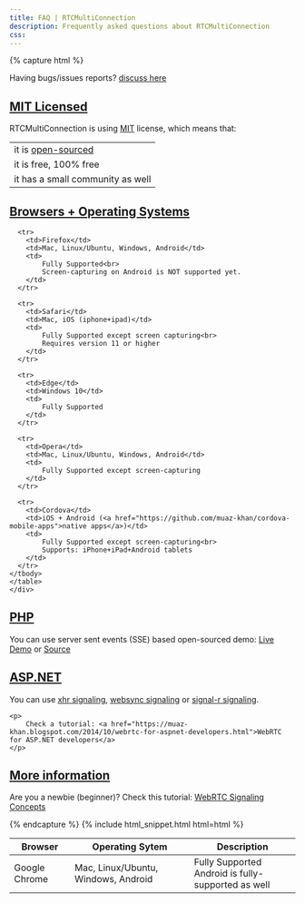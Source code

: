 ```yaml
---
title: FAQ | RTCMultiConnection
description: Frequently asked questions about RTCMultiConnection
css: 
---
```


{% capture html %}
  <section>
    <p>Having bugs/issues reports? <a href="https://github.com/muaz-khan/RTCMultiConnection/issues">discuss here</a></p>
  </section>

  <section id="mit">
    <h2><a href="#mit">MIT Licensed</a></h2>
    <p>RTCMultiConnection is using <a href="https://en.wikipedia.org/wiki/MIT_License">MIT</a> license, which means that:</p>
    <div class="datagrid">
    <table>
    <tbody>
      <tr><td>it is <a href="https://github.com/muaz-khan/RTCMultiConnection">open-sourced</a></td></tr>
      <tr><td>it is free, 100% free</td></tr>
      <tr><td>it has a small community as well</td></tr>
    </tbody>
    </table>
    </div>
  </section>

  <section id="Browsers-OS">
    <h2><a href="#Browsers-OS">Browsers + Operating Systems</a></h2>
    <div class="datagrid">
    <table>
    <thead><tr><th>Browser</th><th>Operating Sytem</th><th>Description</th></tr></thead>
    <tbody>
      <tr>
        <td>Google Chrome</td>
        <td>Mac, Linux/Ubuntu, Windows, Android</td>
        <td>
            Fully Supported<br>
            Android is fully-supported as well
        </td>
      </tr>

      <tr>
        <td>Firefox</td>
        <td>Mac, Linux/Ubuntu, Windows, Android</td>
        <td>
            Fully Supported<br>
            Screen-capturing on Android is NOT supported yet.
        </td>
      </tr>

      <tr>
        <td>Safari</td>
        <td>Mac, iOS (iphone+ipad)</td>
        <td>
            Fully Supported except screen capturing<br>
            Requires version 11 or higher
        </td>
      </tr>

      <tr>
        <td>Edge</td>
        <td>Windows 10</td>
        <td>
            Fully Supported
        </td>
      </tr>

      <tr>
        <td>Opera</td>
        <td>Mac, Linux/Ubuntu, Windows, Android</td>
        <td>
            Fully Supported except screen-capturing
        </td>
      </tr>

      <tr>
        <td>Cordova</td>
        <td>iOS + Android (<a href="https://github.com/muaz-khan/cordova-mobile-apps">native apps</a>)</td>
        <td>
            Fully Supported except screen-capturing<br>
            Supports: iPhone+iPad+Android tablets
        </td>
      </tr>
    </tbody>
    </table>
    </div>
  </section>

  <section id="php">
    <h2><a href="#php">PHP</a></h2>
    <p>You can use server sent events (SSE) based open-sourced demo: <a href="https://rtcmulticonnection.herokuapp.com/demos/SSEConnection.html">Live Demo</a> or <a href="https://github.com/muaz-khan/RTCMultiConnection/tree/master/demos/SSEConnection">Source</a></p>
  </section>

  <section id="aspnet">
    <h2><a href="#aspnet">ASP.NET</a></h2>
    <p>
        You can use <a href="https://github.com/muaz-khan/XHR-Signaling">xhr signaling</a>, <a href="https://github.com/muaz-khan/WebSync-Signaling">websync signaling</a> or <a href="https://github.com/muaz-khan/RTCMultiConnection-SignalR">signal-r signaling</a>.
    </p>

    <p>
        Check a tutorial: <a href="https://muaz-khan.blogspot.com/2014/10/webrtc-for-aspnet-developers.html">WebRTC for ASP.NET developers</a>
    </p>
  </section>

  <section id="more-info">
    <h2><a href="#more-info">More information</a></h2>
    <p>
        Are you a newbie (beginner)? Check this tutorial: <a href="https://www.webrtc-experiment.com/docs/WebRTC-Signaling-Concepts.html">WebRTC Signaling Concepts</a>
    </p>
  </section>

{% endcapture %}
{% include html_snippet.html html=html %}
